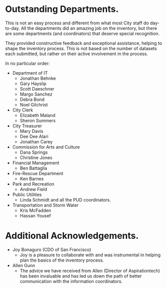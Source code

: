 # Outstanding Departments.
This is not an easy process and different from what most City staff do day-to-day.  All the departments did an amazing job on the inventory, but there are some departments (and coordinators) that deserve special recognition.  

They provided constructive feedback and exceptional assistance, helping to shape the inventory process.  This is not based on the number of datasets each submitted, but rather on their active involvement in the process.

In no particular order: 

* Department of IT
    - Jonathan Behnke
    - Gary Hayslip
    - Scott Daeschner
    - Margo Sanchez
    - Debra Bond
    - Noel Gilchrist
* City Clerk
    - Elizabeth Maland
    - Sheron Summers
* City Treasurer
    - Mary Davis
    - Dee Dee Alari
    - Jonathan Carey
* Commission for Arts and Culture
    - Dana Springs
    - Christine Jones
* Financial Management
    - Ben Battaglia
* Fire-Rescue Department
    - Ken Barnes
* Park and Recreation
    - Andrew Field 
* Public Utilities
    - Linda Schmidt and all the PUD coordinators.
* Transportation and Storm Water
    - Kris McFadden
    - Hassan Yousef

# Additional Acknowledgements.
* Joy Bonaguro (CDO of San Francisco)
    - Joy is a pleasure to collaborate with and was instrumental in helping plan the basics of the inventory process.
* Allen Gunn 
    - The advice we have received from Allen (Director of Aspirationtech) has been invaluable and has led us down the path of better communication with the information coordinators.



